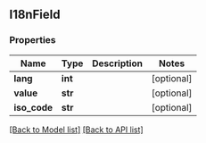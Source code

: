 ## I18nField

### Properties
Name | Type | Description | Notes
------------ | ------------- | ------------- | -------------
**lang** | **int** |  | [optional] 
**value** | **str** |  | [optional] 
**iso_code** | **str** |  | [optional] 

[[Back to Model list]](#documentation-for-models) [[Back to API list]](#documentation-for-api-endpoints)


